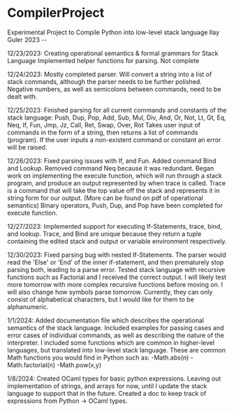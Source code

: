 # CompilerProject
Experimental Project to Compile Python into low-level stack language
Ilay Guler 2023 -- 

12/23/2023:
  Creating operational semantics & formal grammars for Stack Language
  Implemented helper functions for parsing. Not complete

12/24/2023:
  Mostly completed parser. Will convert a string into a list of stack commands, although the parser needs to be further polished. Negative numbers,
  as well as semicolons between commands, need to be dealt with.

12/25/2023:
  Finished parsing for all current commands and constants of the stack language:
  Push, Dup, Pop, Add, Sub, Mul, Div, And, Or, Not, Lt, Gt, Eq, Neq, If, Fun, Jmp, Jz, Call, Ret, Swap, Over, Rot
  Takes user input of commands in the form of a string, then returns a list of commands (program). 
  If the user inputs a non-existent command or constant an error will be raised.

12/26/2023:
  Fixed parsing issues with If, and Fun. Added command Bind and Lookup. Removed command Neq because it was redundant.
  Began work on implementing the execute function, which will run through a stack program, and produce an output represented by when trace is called.
  Trace is a command that will take the top value off the stack and represents it in string form for our output. (More can be found on pdf of operational semantics)
  Binary operators, Push, Dup, and Pop have been completed for execute function.

12/27/2023:
  Implemented support for executing If-Statements, trace, bind, and lookup. Trace, and Bind are unique because they return a tuple containing the edited stack and output or variable environment respectively. 
  
12/30/2023:
  Fixed parsing bug with nested If-Statements. The parser would read the 'Else' or 'End' of the inner if-statement, and then prematurely stop parsing both, leading to a parse error. Tested stack language with recursive functions such as Factorial and I received the correct output. I will likely test more tomorrow with more complex recursive functions before moving on. I will also change how symbols parse tomorrow. Currently, they can only consist of alphabetical characters, but I would like for them to be alphanumeric.

  1/1/2024:
    Added documentation file which describes the operational semantics of the stack language. Included examples for passing cases and error cases of individual commands, as well as describing the nature of the interpreter.
I included some functions which are common in higher-level languages, but translated into low-level stack language. 
    These are common Math functions you would find in Python such as:
      -Math.abs(n)
      -Math.factorial(n)
      -Math.pow(x,y)

1/8/2024:
  Created OCaml types for basic python expressions. Leaving out implementation of strings, and arrays for now, until I update the stack language to support that in the future. Created a doc to keep track of expressions from Python -> OCaml types.
